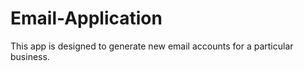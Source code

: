 # Email-Application
This app is designed to generate new email accounts  for a particular business.
